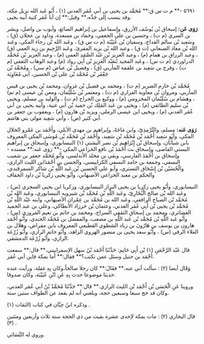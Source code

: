 ٥٦٩١ -** م ت س ق:** مُحَمَّد بن يحيى بن أبي عُمَر العدني (١) ، أَبُو عَبد الله نزيل مكة، وقد ينسب إلى جَدِّه،** وقيل:** إن أبا عُمَر كنية أبيه يحيى.

**رَوَى عَن:** إسحاق بْن يُوسُف الأزرق، وإِسماعيل بن إبراهيم الصائغ، وأيوب بن واصل، وبشر بن السري (م ت) ، وحسين بن علي الجعفي، وحماد بن مسعدة، وداود بن عجلان (ق) ، وسَعِيد بْن سالم القداح، وسفيان بْن عُيَيْنَة (م ت س ق) ، وعَبد الله بْن رجاء المكي، وعَبد الله بْن معاذ الصنعاني (ت ق) ، وعبد الله بْن يزيد المقرئ، وعَبد الرَّحِيمِ بن زيد العمي (ق) ، وعبد الرزاق بن همام (م) ، وعبد العزيز بْن عَبْد الصَّمَدِ العمي (م) ، وعبد العزيز بْن مُحَمَّد الدراوردي (م ت س) ، وعَبد المجيد بْنعَبْد الْعَزِيزِ بْن أَبِي رواد (م) وعبد الوهاب الثقفي (م ت) ، وفرج بن سَعِيد بن علقمة المأربي (ق) ، وفضيل بْن عياض (م سي) ، ومُحَمَّد بْن جَعْفَر بْن مُحَمَّد بْن علي بْن الحسين، أبي مُعَاوِيَة

مُحَمَّد بْن خازم الضرير (م ت) ، ومحمد بن فضيل بْن غزوان، ومحمد بْن يحيى بن قيس المأربي، ومروان بْن معاوية الفزاري (م ت) ، ومعتمر بْن سُلَيْمان، ومعن بْن عيسى (م تم) ، وهشام بن سُلَيْمان المخزومي (م) ، ووكيع بن الجراح (م ت) ، والوليد بن مسلم، ويحيى بْن سليم الطائفي (م) ، ويحيى بن عَبد المَلِك بْن حميد بْن أبي غنية، وأبيه يحيى بن أبي عُمَر العدني (م) ، ويحيى ابن عيسى الرملي، ويزيد بْن هارون (م) ، ويعقوب بن جعفر بن أبي كثير (ص) ، وأبي سَعِيد مولى بني هاشم.

**رَوَى عَنه:** مسلم، والتِّرْمِذِيّ، وابن مَاجَهْ، وإبراهيم بن مهدي الأبلي، وأَحْمَد بن عَمْرو الخلال المكي، وأَبُو سَعِيد أَحْمَد بْن مُحَمَّد بْن سَعِيد، وأَحْمَد بْن مُحَمَّد بْن مُوسَى المكي المعروف بابن شبأَبَان، وإسحاق بْن إِبْرَاهِيم بْن نصر البشتي (١) النيسابوري، وإسحاق بن إبراهيم البستي القاضى، وإسحاق بت أَحْمَدَ بْن نافع الخزاعي المكي -** رَوَى عَنه:** مسنده - وإسحاق بن أَحْمَدَ الفارسي، وبقي بن مخلد الأندلسي، وأَبُو مُحَمَّد جعفر بن شعيب النسفي، وجمعة بن حامد النسفي الكرابيسي، والحسن بن أَحْمَدَابن الليث الرازي، والْحُسَيْن بْن إِسْحَاق التستري، وأبو علي الحسين بْن عَبد اللَّهِ بْن شاكر السمرقندي، والحكم بن معبد الخزاعي الأصبهاني، وأَبُو يحيى زكريا بْن داود الخفاف

النيسابوري، وأَبُو يحيى زكريا بن يحيى البزاز النيسابوري، وزكريا ابن يحيى السجزي (س) ، وعَبد الله بْن صالح الْبُخَارِيّ، وعَبد اللَّهِ بْن مُحَمَّد بْن شيرويه النيسابوري، وعَبد الله بْن مُحَمَّد بْن الصباح الرافقي، وعَبد الله بن مُحَمَّد بن عِمْران الأصبهاني، وابنه عَبْد اللَّهِ بْن مُحَمَّد بْن يحيى بْن أَبِي عُمَر العدني، وعثمان بْن خرزاذ الأنطاكي، وعلي بن عبد الحميد الغضائري، ومحمد بن إسحاق الثقفي السراج، ومحمد بن حاتم بن نعيم المروزي (س) ، وأَبُو عَبد اللَّهِ بْن مُحَمَّد بْن عَبد اللَّهِ بن مصعب، والمفضل بن مُحَمَّد الجندي، وأَبُو أَحْمَد هارون بن يوسف بن هَارُونَ بن زياد الشطوي القطيعي المعروف بابن مقراض، وهلال بن العلاء الرقي (س) ، وأَبُو سعد يحيى بن منصور الهروي الزاهد، وأَبُو حاتم الرازي، وأَبُو زُرْعَة الرازي، وأَبُو زُرْعَة الدمشقي.

قال عَبْد الرَّحْمَنِ (١) بْن أَبِي حَاتِم: حَدَّثَنَا أَحْمَد بْنُ سهل الإسفراييني،** قال:** سمعت أَحْمَد بن حنبل وسئل عمن نكتب؟** فقال:** أما بمكة فابن أبي عُمَر.

وَقَال أيضا (٢) : سألت أبي عنه،** فقَالَ:** كان رجلا صالحاً،وكان بِهِ غفلة، ورأيت عنده حديثا موضوعا حدث بِهِ عَنِ ابْنِ عُيَيْنَة، وكان صدوقا.

وروينا عَنِ الْحَسَن بْن أَحْمَد بْن الليث الرازي.** قال:** حَدَّثَنَا مُحَمَّدُ بْنُ أبي عُمَر العدني، وكان قد حج سبعا وسبعين حجة، وبلغني أنه لم يقعد عن الطواف ستين سنة.

وذكره ابنُ حِبَّان في كتاب (الثقات (١) .

قال البخاري (٢) : مات بمكة لإحدى عشرة بقيت من ذي الحجة سنة ثلاث وأربعين ومئتين (٣) .

وروى له النَّسَائي.